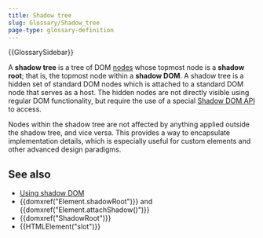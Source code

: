 ```yaml
---
title: Shadow tree
slug: Glossary/Shadow_tree
page-type: glossary-definition
---
```


{{GlossarySidebar}}

A **shadow tree** is a tree of DOM [nodes](/en-US/docs/Glossary/Node/DOM) whose topmost node is a **shadow root**; that is, the topmost node within a **shadow DOM**. A shadow tree is a hidden set of standard DOM nodes which is attached to a standard DOM node that serves as a host. The hidden nodes are not directly visible using regular DOM functionality, but require the use of a special [Shadow DOM API](/en-US/docs/Web/API/Web_components/Using_shadow_DOM) to access.

Nodes within the shadow tree are not affected by anything applied outside the shadow tree, and vice versa. This provides a way to encapsulate implementation details, which is especially useful for custom elements and other advanced design paradigms.

## See also

- [Using shadow DOM](/en-US/docs/Web/API/Web_components/Using_shadow_DOM)
- {{domxref("Element.shadowRoot")}} and {{domxref("Element.attachShadow()")}}
- {{domxref("ShadowRoot")}}
- {{HTMLElement("slot")}}

